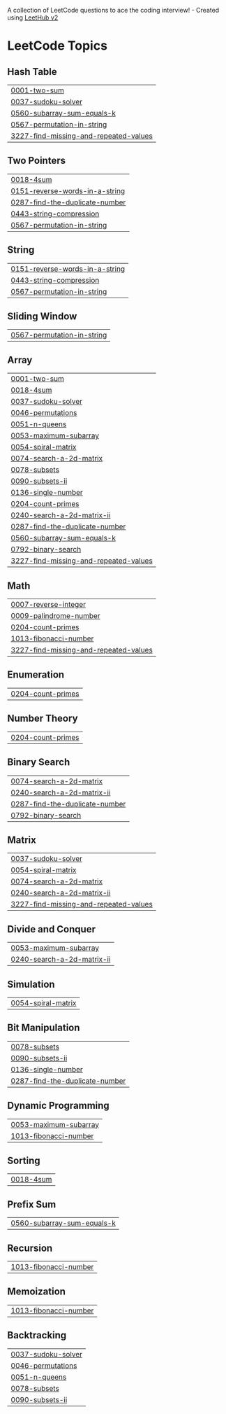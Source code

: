 A collection of LeetCode questions to ace the coding interview! - Created using [LeetHub v2](https://github.com/arunbhardwaj/LeetHub-2.0)
<!---LeetCode Topics Start-->
# LeetCode Topics
## Hash Table
|  |
| ------- |
| [0001-two-sum](https://github.com/Tishajain122004/DSA/tree/master/0001-two-sum) |
| [0037-sudoku-solver](https://github.com/Tishajain122004/DSA/tree/master/0037-sudoku-solver) |
| [0560-subarray-sum-equals-k](https://github.com/Tishajain122004/DSA/tree/master/0560-subarray-sum-equals-k) |
| [0567-permutation-in-string](https://github.com/Tishajain122004/DSA/tree/master/0567-permutation-in-string) |
| [3227-find-missing-and-repeated-values](https://github.com/Tishajain122004/DSA/tree/master/3227-find-missing-and-repeated-values) |
## Two Pointers
|  |
| ------- |
| [0018-4sum](https://github.com/Tishajain122004/DSA/tree/master/0018-4sum) |
| [0151-reverse-words-in-a-string](https://github.com/Tishajain122004/DSA/tree/master/0151-reverse-words-in-a-string) |
| [0287-find-the-duplicate-number](https://github.com/Tishajain122004/DSA/tree/master/0287-find-the-duplicate-number) |
| [0443-string-compression](https://github.com/Tishajain122004/DSA/tree/master/0443-string-compression) |
| [0567-permutation-in-string](https://github.com/Tishajain122004/DSA/tree/master/0567-permutation-in-string) |
## String
|  |
| ------- |
| [0151-reverse-words-in-a-string](https://github.com/Tishajain122004/DSA/tree/master/0151-reverse-words-in-a-string) |
| [0443-string-compression](https://github.com/Tishajain122004/DSA/tree/master/0443-string-compression) |
| [0567-permutation-in-string](https://github.com/Tishajain122004/DSA/tree/master/0567-permutation-in-string) |
## Sliding Window
|  |
| ------- |
| [0567-permutation-in-string](https://github.com/Tishajain122004/DSA/tree/master/0567-permutation-in-string) |
## Array
|  |
| ------- |
| [0001-two-sum](https://github.com/Tishajain122004/DSA/tree/master/0001-two-sum) |
| [0018-4sum](https://github.com/Tishajain122004/DSA/tree/master/0018-4sum) |
| [0037-sudoku-solver](https://github.com/Tishajain122004/DSA/tree/master/0037-sudoku-solver) |
| [0046-permutations](https://github.com/Tishajain122004/DSA/tree/master/0046-permutations) |
| [0051-n-queens](https://github.com/Tishajain122004/DSA/tree/master/0051-n-queens) |
| [0053-maximum-subarray](https://github.com/Tishajain122004/DSA/tree/master/0053-maximum-subarray) |
| [0054-spiral-matrix](https://github.com/Tishajain122004/DSA/tree/master/0054-spiral-matrix) |
| [0074-search-a-2d-matrix](https://github.com/Tishajain122004/DSA/tree/master/0074-search-a-2d-matrix) |
| [0078-subsets](https://github.com/Tishajain122004/DSA/tree/master/0078-subsets) |
| [0090-subsets-ii](https://github.com/Tishajain122004/DSA/tree/master/0090-subsets-ii) |
| [0136-single-number](https://github.com/Tishajain122004/DSA/tree/master/0136-single-number) |
| [0204-count-primes](https://github.com/Tishajain122004/DSA/tree/master/0204-count-primes) |
| [0240-search-a-2d-matrix-ii](https://github.com/Tishajain122004/DSA/tree/master/0240-search-a-2d-matrix-ii) |
| [0287-find-the-duplicate-number](https://github.com/Tishajain122004/DSA/tree/master/0287-find-the-duplicate-number) |
| [0560-subarray-sum-equals-k](https://github.com/Tishajain122004/DSA/tree/master/0560-subarray-sum-equals-k) |
| [0792-binary-search](https://github.com/Tishajain122004/DSA/tree/master/0792-binary-search) |
| [3227-find-missing-and-repeated-values](https://github.com/Tishajain122004/DSA/tree/master/3227-find-missing-and-repeated-values) |
## Math
|  |
| ------- |
| [0007-reverse-integer](https://github.com/Tishajain122004/DSA/tree/master/0007-reverse-integer) |
| [0009-palindrome-number](https://github.com/Tishajain122004/DSA/tree/master/0009-palindrome-number) |
| [0204-count-primes](https://github.com/Tishajain122004/DSA/tree/master/0204-count-primes) |
| [1013-fibonacci-number](https://github.com/Tishajain122004/DSA/tree/master/1013-fibonacci-number) |
| [3227-find-missing-and-repeated-values](https://github.com/Tishajain122004/DSA/tree/master/3227-find-missing-and-repeated-values) |
## Enumeration
|  |
| ------- |
| [0204-count-primes](https://github.com/Tishajain122004/DSA/tree/master/0204-count-primes) |
## Number Theory
|  |
| ------- |
| [0204-count-primes](https://github.com/Tishajain122004/DSA/tree/master/0204-count-primes) |
## Binary Search
|  |
| ------- |
| [0074-search-a-2d-matrix](https://github.com/Tishajain122004/DSA/tree/master/0074-search-a-2d-matrix) |
| [0240-search-a-2d-matrix-ii](https://github.com/Tishajain122004/DSA/tree/master/0240-search-a-2d-matrix-ii) |
| [0287-find-the-duplicate-number](https://github.com/Tishajain122004/DSA/tree/master/0287-find-the-duplicate-number) |
| [0792-binary-search](https://github.com/Tishajain122004/DSA/tree/master/0792-binary-search) |
## Matrix
|  |
| ------- |
| [0037-sudoku-solver](https://github.com/Tishajain122004/DSA/tree/master/0037-sudoku-solver) |
| [0054-spiral-matrix](https://github.com/Tishajain122004/DSA/tree/master/0054-spiral-matrix) |
| [0074-search-a-2d-matrix](https://github.com/Tishajain122004/DSA/tree/master/0074-search-a-2d-matrix) |
| [0240-search-a-2d-matrix-ii](https://github.com/Tishajain122004/DSA/tree/master/0240-search-a-2d-matrix-ii) |
| [3227-find-missing-and-repeated-values](https://github.com/Tishajain122004/DSA/tree/master/3227-find-missing-and-repeated-values) |
## Divide and Conquer
|  |
| ------- |
| [0053-maximum-subarray](https://github.com/Tishajain122004/DSA/tree/master/0053-maximum-subarray) |
| [0240-search-a-2d-matrix-ii](https://github.com/Tishajain122004/DSA/tree/master/0240-search-a-2d-matrix-ii) |
## Simulation
|  |
| ------- |
| [0054-spiral-matrix](https://github.com/Tishajain122004/DSA/tree/master/0054-spiral-matrix) |
## Bit Manipulation
|  |
| ------- |
| [0078-subsets](https://github.com/Tishajain122004/DSA/tree/master/0078-subsets) |
| [0090-subsets-ii](https://github.com/Tishajain122004/DSA/tree/master/0090-subsets-ii) |
| [0136-single-number](https://github.com/Tishajain122004/DSA/tree/master/0136-single-number) |
| [0287-find-the-duplicate-number](https://github.com/Tishajain122004/DSA/tree/master/0287-find-the-duplicate-number) |
## Dynamic Programming
|  |
| ------- |
| [0053-maximum-subarray](https://github.com/Tishajain122004/DSA/tree/master/0053-maximum-subarray) |
| [1013-fibonacci-number](https://github.com/Tishajain122004/DSA/tree/master/1013-fibonacci-number) |
## Sorting
|  |
| ------- |
| [0018-4sum](https://github.com/Tishajain122004/DSA/tree/master/0018-4sum) |
## Prefix Sum
|  |
| ------- |
| [0560-subarray-sum-equals-k](https://github.com/Tishajain122004/DSA/tree/master/0560-subarray-sum-equals-k) |
## Recursion
|  |
| ------- |
| [1013-fibonacci-number](https://github.com/Tishajain122004/DSA/tree/master/1013-fibonacci-number) |
## Memoization
|  |
| ------- |
| [1013-fibonacci-number](https://github.com/Tishajain122004/DSA/tree/master/1013-fibonacci-number) |
## Backtracking
|  |
| ------- |
| [0037-sudoku-solver](https://github.com/Tishajain122004/DSA/tree/master/0037-sudoku-solver) |
| [0046-permutations](https://github.com/Tishajain122004/DSA/tree/master/0046-permutations) |
| [0051-n-queens](https://github.com/Tishajain122004/DSA/tree/master/0051-n-queens) |
| [0078-subsets](https://github.com/Tishajain122004/DSA/tree/master/0078-subsets) |
| [0090-subsets-ii](https://github.com/Tishajain122004/DSA/tree/master/0090-subsets-ii) |
<!---LeetCode Topics End-->